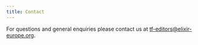 ```yaml
---
title: Contact
---
```


For questions and general enquiries please contact us at <tf-editors@elixir-europe.org>.